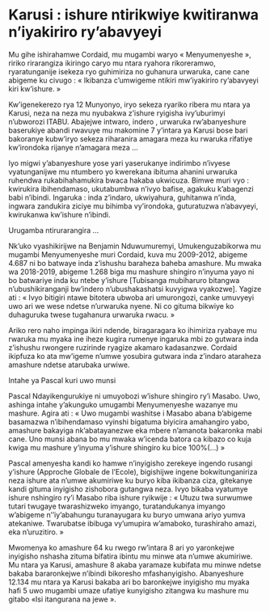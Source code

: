 # Karusi : ishure ntirikwiye kwitiranwa n’iyakiriro ry’abavyeyi

Mu gihe ishirahamwe Cordaid, mu mugambi waryo « Menyumenyeshe », ririko rirarangiza ikiringo caryo mu ntara ryahora rikoreramwo, ryaratunganije isekeza ryo guhimiriza no guhanura urwaruka, cane cane abigeme ku civugo : « Ikibanza c’umwigeme ntikiri mw’iyakiriro ry’abavyeyi kiri kw’ishure. »

Kw’igenekerezo rya 12 Munyonyo, iryo sekeza ryariko ribera mu ntara ya Karusi, neza na neza mu nyubakwa z’ishure ryigisha ivy’uburimyi n’ubworozi ITABU. Abajejwe intwaro, indero , urwaruka rw’abanyeshure baserukiye abandi rwavuye mu makomine 7 y’intara ya Karusi bose bari bakoranye kubw’iryo sekeza riharanira amagara meza ku rwaruka rifatiye kw’irondoka rijanye n’amagara meza …

Iyo migwi y’abanyeshure yose yari yaserukanye indirimbo n’ivyese vyatunganijwe mu ntumbero yo kwerekana ibituma ahanini urwaruka ruhendwa rukabihahamukira bwaca hakaba ukwicuza. Bimwe muri vyo : kwirukira ibihendamaso, ukutabumbwa n’ivyo bafise, agakuku k’abagenzi babi n’ibindi. Ingaruka : inda z’indaro, ukwiyahura, guhitanwa n’inda, ingwara zandukira ziciye mu bihimba vy’irondoka, guturatuzwa n’abavyeyi, kwirukanwa kw’ishure n’ibindi.

Urugamba ntirurarangira …

Nk’uko vyashikirijwe na Benjamin Nduwumuremyi, Umukenguzabikorwa mu mugambi Menyumenyeshe muri Cordaid, kuva mu 2009-2012, abigeme 4.687 ni bo batwaye inda z’ishushu baraheza baheba amashure. Mu mwaka wa 2018-2019, abigeme 1.268 biga mu mashure shingiro n’inyuma yayo ni bo batwariye inda ku ntebe y’ishure [Tubisanga mubiharuro bitangwa n’ubushikiranganji bw’indero n’ubushakashatsi kuvyigwa vyakozwe]. Yagize ati : « Ivyo bitigiri ntawe bitotera ubwoba ari umurongozi, canke umuvyeyi uwo ari we wese ndetse n’urwaruka nyene. Ni co gituma bikwiye ko duhaguruka twese tugahanura urwaruka rwacu. »

Ariko rero naho impinga ikiri ndende, biragaragara ko ihimiriza ryabaye mu rwaruka mu myaka ine iheze kugira rumenye ingaruka mbi zo gutwara inda z’ishushu rwongere ruzirinde ryagize akamaro kadasanzwe. Cordaid ikipfuza ko ata mw’igeme n’umwe yosubira gutwara inda z’indaro ataraheza amashure ndetse atarubaka urwiwe.

Intahe ya Pascal kuri uwo munsi

Pascal Ndayikengurukiye ni umuyobozi w’ishure shingiro ry’i Masabo. Uwo, ashinga intahe y’akunguko umugambi Menyumenyeshe wazanye mu mashure. Agira ati : « Uwo mugambi washitse i Masabo abana b’abigeme basamazwa n’ibihendamaso vyinshi bigatuma biyicira amahangiro yabo, amashure bakayiga nk’abatayanezwe eka mbere n’amanota bakaronka mabi cane. Uno munsi abana bo mu mwaka w’icenda batora ca kibazo co kuja kwiga mu mashure y’inyuma y’ishure shingiro ku bice 100%(…) »

Pascal amenyesha kandi ko hamwe n’inyigisho zerekeye ingendo rusangi y’ishure (Approche Globale de l’Ecole), bigishijwe ingene bokwitunganiriza neza ishure ata n’umwe akumiriwe ku buryo kiba ikibanza ciza, gitekanye kandi gituma inyigisho zishobora gutangwa neza. Ivyo bikaba vyatumye ishure nshingiro ry’i Masabo riba ishure ryikwije : « Utuzu twa surwumwe tutari twugaye twarashizweko imyango, turatandukanya imyango w’abigeme n’’iy’abahungu turanayugara ku buryo umwana ariyo yumva atekaniwe. Twarubatse ibibuga vy’umupira w’amaboko, turashiraho amazi, eka n’uruzitiro. »

Mwomenya ko amashure 64 ku rwego rw’intara 8 ari yo yaronkejwe inyigisho nshasha zituma bifatira ibintu mu minwe ata n’umwe akumiriwe. Mu ntara ya Karusi, amashure 8 akaba yaramaze kubifata mu minwe ndetse bakaba bararonkejwe n’ibindi bikoresho mfashanyigisho. Abanyeshure 12.134 mu ntara ya Karusi bakaba ari bo baronkejwe inyigisho mu myaka hafi 5 uwo mugambi umaze ufatiye kunyigisho zitangwa ku mashure mu gitabo «Isi itangurana na jewe ».